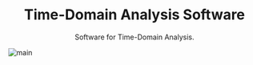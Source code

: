 <h1 align="center">Time-Domain Analysis Software</h1>
<p align="center">
Software for Time-Domain Analysis.
</p>

![main](https://github.com/OkayJerry/Time-DomainAnalysis/assets/70593138/3d7f257f-4e57-4423-9b7f-027a7181ef45)
